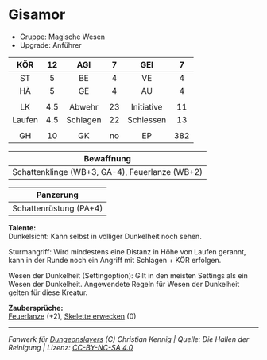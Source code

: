# Gisamor  
- Gruppe: Magische Wesen  
- Upgrade: Anführer  

| KÖR | 12 | AGI | 7 | GEI | 7 |
| :-: | :-: | :-: | :-: | :-: | :-: |
| ST | 5 | BE | 4 | VE | 4 |
| HÄ | 5 | GE | 4 | AU | 4 |
|  |
| LK | 4.5 | Abwehr | 23 | Initiative | 11 |
| Laufen | 4.5 | Schlagen | 22 | Schiessen | 13 |
|  |
| GH | 10 | GK | no | EP | 382 |

| Bewaffnung |
| --- |
| Schattenklinge (WB+3, GA-4), Feuerlanze (WB+2) |


| Panzerung |
| --- |
| Schattenrüstung (PA+4) |


**Talente:**  
Dunkelsicht: Kann selbst in völliger Dunkelheit noch sehen.

Sturmangriff: Wird mindestens eine Distanz in Höhe von Laufen gerannt, kann in der Runde noch ein Angriff mit Schlagen + KÖR erfolgen.

Wesen der Dunkelheit (Settingoption): Gilt in den meisten Settings als ein Wesen der Dunkelheit. Angewendete Regeln für Wesen der Dunkelheit gelten für diese Kreatur.


**Zaubersprüche:**  
[Feuerlanze](/grw/zauber/feuerlanze.md) (+2), [Skelette erwecken](/grw/zauber/skelette-erwecken.md) (0)




___
*Fanwerk für [Dungeonslayers](https://www.dungeonslayers.net/) (C) Christian Kennig | Quelle: Die Hallen der Reinigung | Lizenz: [CC-BY-NC-SA 4.0](https://creativecommons.org/licenses/by-nc-sa/4.0/deed.de)*